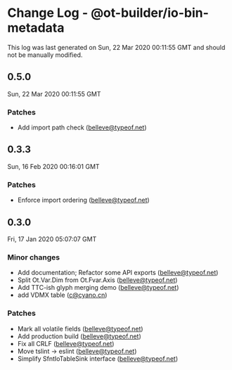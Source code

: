 # Change Log - @ot-builder/io-bin-metadata

This log was last generated on Sun, 22 Mar 2020 00:11:55 GMT and should not be manually modified.

## 0.5.0
Sun, 22 Mar 2020 00:11:55 GMT

### Patches

- Add import path check (belleve@typeof.net)
## 0.3.3
Sun, 16 Feb 2020 00:16:01 GMT

### Patches

- Enforce import ordering (belleve@typeof.net)
## 0.3.0
Fri, 17 Jan 2020 05:07:07 GMT

### Minor changes

- Add documentation; Refactor some API exports (belleve@typeof.net)
- Split Ot.Var.Dim from Ot.Fvar.Axis (belleve@typeof.net)
- Add TTC-ish glyph merging demo (belleve@typeof.net)
- add VDMX table (c@cyano.cn)
### Patches

- Mark all volatile fields (belleve@typeof.net)
- Add production build (belleve@typeof.net)
- Fix all CRLF (belleve@typeof.net)
- Move tslint -> eslint (belleve@typeof.net)
- Simplify SfntIoTableSink interface (belleve@typeof.net)